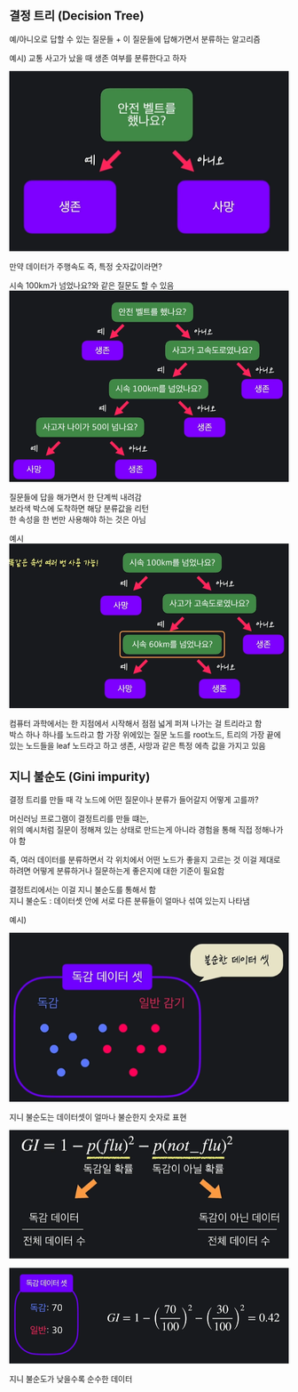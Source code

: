## 결정 트리 (Decision Tree) 

예/아니오로 답할 수 있는 질문들 + 이 질문들에 답해가면서 분류하는 알고리즘 

예시) 교통 사고가 났을 때 생존 여부를 분류한다고 하자  

![](/image.png/07.1.PNG)

만약 데이터가 주행속도 즉, 특정 숫자값이라면?

시속 100km가 넘었나요?와 같은 질문도 할 수 있음 
![](/image.png/07.2.PNG)

질문들에 답을 해가면서 한 단계씩 내려감  
  보라색 박스에 도착하면 해당 분류값을 리턴   
  한 속성을 한 번만 사용해야 하는 것은 아님  

예시 
![](/image.png/07.3.PNG)

컴퓨터 과학에서는 한 지점에서 시작해서 점점 넓게 퍼져 나가는 걸 트리라고 함  
박스 하나 하나를 노드라고 함    가장 위에있는 질문 노드를 root노드, 트리의 가장 끝에 있는 노드들을 leaf 노드라고 하고 생존, 사망과 같은 특정 에측 값을 가지고 있음    

## 지니 불순도 (Gini impurity) 

결정 트리를 만들 때 각 노드에 어떤 질문이나 분류가 들어갈지 어떻게 고를까?   

머신러닝 프로그램이 결정트리를 만들 떄는,   
 위의 예시처럼 질문이 정해져 있는 상태로 만드는게 아니라 경험을 통해 직접 정해나가야 함   

즉, 여러 데이터를 분류하면서 각 위치에서 어떤 노드가 좋을지 고르는 것 
이걸 제대로 하려면 어떻게 분류하거나 질문하는게 좋은지에 대한 기준이 필요함    
 
결정트리에서는 이걸 지니 불순도를 통해서 함   
지니 불순도 : 데이터셋 안에 서로 다른 분류들이 얼마나 섞여 있는지 나타냄  

예시)   

![](/image.png/07.4.PNG)  


지니 불순도는 데이터셋이 얼마나 불순한지 숫자로 표현   

![](/image.png/07.5.PNG)  

![](/image.png/07.6.PNG)    

지니 불순도가 낮을수록 순수한 데이터  

